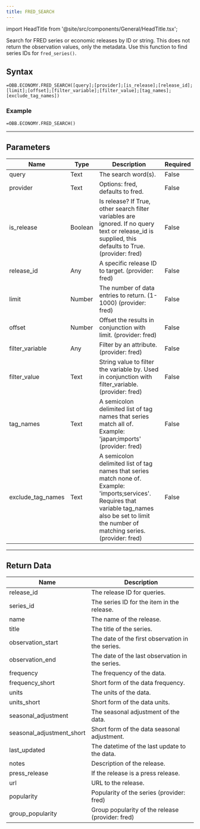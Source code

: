 ```yaml
---
title: FRED_SEARCH
---
```


<!-- markdownlint-disable MD033 -->
import HeadTitle from '@site/src/components/General/HeadTitle.tsx';

<HeadTitle title="ECONOMY.FRED_SEARCH | OpenBB Add-in for Excel Docs" />

Search for FRED series or economic releases by ID or string. This does not return the observation values, only the metadata. Use this function to find series IDs for `fred_series()`.

## Syntax

```excel wordwrap
=OBB.ECONOMY.FRED_SEARCH([query];[provider];[is_release];[release_id];[limit];[offset];[filter_variable];[filter_value];[tag_names];[exclude_tag_names])
```

### Example

```excel wordwrap
=OBB.ECONOMY.FRED_SEARCH()
```

---

## Parameters

| Name | Type | Description | Required |
| ---- | ---- | ----------- | -------- |
| query | Text | The search word(s). | False |
| provider | Text | Options: fred, defaults to fred. | False |
| is_release | Boolean | Is release?  If True, other search filter variables are ignored. If no query text or release_id is supplied, this defaults to True. (provider: fred) | False |
| release_id | Any | A specific release ID to target. (provider: fred) | False |
| limit | Number | The number of data entries to return. (1-1000) (provider: fred) | False |
| offset | Number | Offset the results in conjunction with limit. (provider: fred) | False |
| filter_variable | Any | Filter by an attribute. (provider: fred) | False |
| filter_value | Text | String value to filter the variable by.  Used in conjunction with filter_variable. (provider: fred) | False |
| tag_names | Text | A semicolon delimited list of tag names that series match all of.  Example: 'japan;imports' (provider: fred) | False |
| exclude_tag_names | Text | A semicolon delimited list of tag names that series match none of.  Example: 'imports;services'. Requires that variable tag_names also be set to limit the number of matching series. (provider: fred) | False |

---

## Return Data

| Name | Description |
| ---- | ----------- |
| release_id | The release ID for queries.  |
| series_id | The series ID for the item in the release.  |
| name | The name of the release.  |
| title | The title of the series.  |
| observation_start | The date of the first observation in the series.  |
| observation_end | The date of the last observation in the series.  |
| frequency | The frequency of the data.  |
| frequency_short | Short form of the data frequency.  |
| units | The units of the data.  |
| units_short | Short form of the data units.  |
| seasonal_adjustment | The seasonal adjustment of the data.  |
| seasonal_adjustment_short | Short form of the data seasonal adjustment.  |
| last_updated | The datetime of the last update to the data.  |
| notes | Description of the release.  |
| press_release | If the release is a press release.  |
| url | URL to the release.  |
| popularity | Popularity of the series (provider: fred) |
| group_popularity | Group popularity of the release (provider: fred) |
